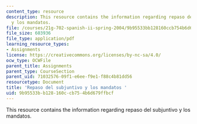 ```yaml
---
content_type: resource
description: This resource contains the information regarding repaso del subjuntivo
  y los mandatos.
file: /courses/21g-702-spanish-ii-spring-2004/9b95533bb128160ccb754b6d679ffbcf_MIT21G_702S04_36subj.pdf
file_size: 603936
file_type: application/pdf
learning_resource_types:
- Assignments
license: https://creativecommons.org/licenses/by-nc-sa/4.0/
ocw_type: OCWFile
parent_title: Assignments
parent_type: CourseSection
parent_uid: 71032576-09f1-e6ee-f9e1-f88c4b81dd56
resourcetype: Document
title: 'Repaso del subjuntivo y los mandatos '
uid: 9b95533b-b128-160c-cb75-4b6d679ffbcf
---
```

This resource contains the information regarding repaso del subjuntivo y los mandatos.